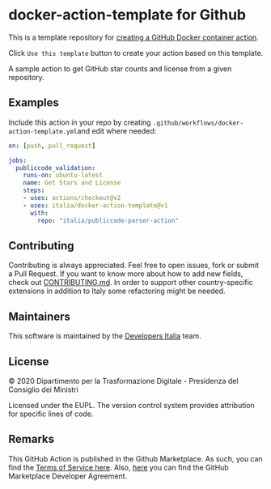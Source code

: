 # docker-action-template for Github

This is a template repository for [creating a GitHub Docker container action](https://help.github.com/en/actions/automating-your-workflow-with-github-actions/creating-a-docker-container-action).

Click `Use this template` button to create your action based on this template.

A sample action to get GitHub star counts and license from a given repository.

## Examples

Include this action in your repo by creating 
`.github/workflows/docker-action-template.yml`and edit where needed:

```yml
on: [push, pull_request]

jobs:
  publiccode_validation:
    runs-on: ubuntu-latest
    name: Get Stars and License
    steps:
    - uses: actions/checkout@v2
    - uses: italia/docker-action-template@v1
      with:
        repo: "italia/publiccode-parser-action"
```

## Contributing

Contributing is always appreciated.
Feel free to open issues, fork or submit a Pull Request.
If you want to know more about how to add new fields, check out [CONTRIBUTING.md](CONTRIBUTING.md).
In order to support other country-specific extensions in addition to Italy some
refactoring might be needed.

## Maintainers

This software is maintained by the
[Developers Italia](https://developers.italia.it/) team.

## License

© 2020 Dipartimento per la Trasformazione Digitale - Presidenza del Consiglio dei
Ministri

Licensed under the EUPL.
The version control system provides attribution for specific lines of code.

## Remarks

This GitHub Action is published in the Github Marketplace.
As such, you can find the [Terms of Service here](https://docs.github.com/en/free-pro-team@latest/github/site-policy/github-marketplace-terms-of-service).
Also, [here](https://docs.github.com/en/free-pro-team@latest/github/site-policy/github-marketplace-developer-agreement)
you can find the GitHub Marketplace Developer Agreement.